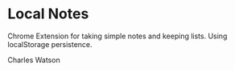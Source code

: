 # Local Notes
Chrome Extension for taking simple notes and keeping lists.
Using localStorage persistence.


Charles Watson
